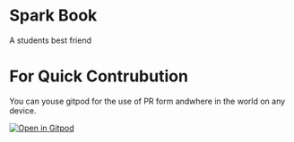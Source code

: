 # Spark Book
A students best friend


# For Quick Contrubution
You can youse gitpod for the use of PR form andwhere in the world on any device.

[![Open in Gitpod](https://gitpod.io/button/open-in-gitpod.svg)](https://lime-rook-gxfnyuvm.ws-us03.gitpod.io/#/workspace/Spark-Book
)